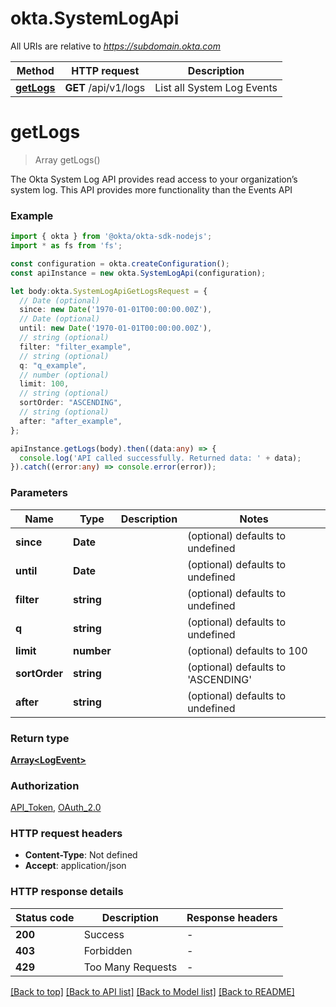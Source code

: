 # okta.SystemLogApi

All URIs are relative to *https://subdomain.okta.com*

Method | HTTP request | Description
------------- | ------------- | -------------
[**getLogs**](SystemLogApi.md#getlogs) | **GET** /api/v1/logs | List all System Log Events


# **getLogs**
> Array<LogEvent> getLogs()

The Okta System Log API provides read access to your organization’s system log. This API provides more functionality than the Events API

### Example


```typescript
import { okta } from '@okta/okta-sdk-nodejs';
import * as fs from 'fs';

const configuration = okta.createConfiguration();
const apiInstance = new okta.SystemLogApi(configuration);

let body:okta.SystemLogApiGetLogsRequest = {
  // Date (optional)
  since: new Date('1970-01-01T00:00:00.00Z'),
  // Date (optional)
  until: new Date('1970-01-01T00:00:00.00Z'),
  // string (optional)
  filter: "filter_example",
  // string (optional)
  q: "q_example",
  // number (optional)
  limit: 100,
  // string (optional)
  sortOrder: "ASCENDING",
  // string (optional)
  after: "after_example",
};

apiInstance.getLogs(body).then((data:any) => {
  console.log('API called successfully. Returned data: ' + data);
}).catch((error:any) => console.error(error));
```


### Parameters

Name | Type | Description  | Notes
------------- | ------------- | ------------- | -------------
**since** | **Date** |  | (optional) defaults to undefined
**until** | **Date** |  | (optional) defaults to undefined
**filter** | **string** |  | (optional) defaults to undefined
**q** | **string** |  | (optional) defaults to undefined
**limit** | **number** |  | (optional) defaults to 100
**sortOrder** | **string** |  | (optional) defaults to 'ASCENDING'
**after** | **string** |  | (optional) defaults to undefined


### Return type

**[Array&lt;LogEvent&gt;](LogEvent.md)**

### Authorization

[API_Token](README.md#API_Token), [OAuth_2.0](README.md#OAuth_2.0)

### HTTP request headers

 - **Content-Type**: Not defined
 - **Accept**: application/json


### HTTP response details
| Status code | Description | Response headers |
|-------------|-------------|------------------|
**200** | Success |  -  |
**403** | Forbidden |  -  |
**429** | Too Many Requests |  -  |

[[Back to top]](#) [[Back to API list]](README.md#documentation-for-api-endpoints) [[Back to Model list]](README.md#documentation-for-models) [[Back to README]](README.md)


